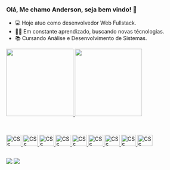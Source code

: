 ### Olá, Me chamo Anderson, seja bem vindo! 👋

- 💻 Hoje atuo como desenvolvedor Web Fullstack.
- 👨‍💻 Em constante aprendizado, buscando novas técnologias.
- 📚 Cursando Análise e Desenvolvimento de Sistemas.

<div>
  <a href="https://github/ailvaanderson13">
  <img height="180em" src="https://github-readme-stats.vercel.app/api?username=ailvaanderson13&show_icons=true&theme=dark&include_all_commitd=true&count_pivate=true"/>
  <img height="180em" src="https://github-readme-stats.vercel.app/api/top-langs/?username=ailvaanderson13&layout=compact&lang_count=16&theme=dark"/>
</div>
  
## 
  
<div style="display: inline_block"><br>
  <img alingn="center" alt="CSS" height="30" width="40" src="https://cdn.jsdelivr.net/gh/devicons/devicon/icons/css3/css3-original.svg" />
  <img alingn="center" alt="CSS" height="30" width="40" src="https://cdn.jsdelivr.net/gh/devicons/devicon/icons/python/python-original.svg" />
  <img alingn="center" alt="CSS" height="30" width="40" src="https://cdn.jsdelivr.net/gh/devicons/devicon/icons/html5/html5-original.svg" />
  <img alingn="center" alt="CSS" height="30" width="40" src="https://cdn.jsdelivr.net/gh/devicons/devicon/icons/javascript/javascript-original.svg" />
  <img alingn="center" alt="CSS" height="30" width="40" src="https://cdn.jsdelivr.net/gh/devicons/devicon/icons/java/java-original.svg" />
  <img alingn="center" alt="CSS" height="30" width="40" src="https://cdn.jsdelivr.net/gh/devicons/devicon/icons/jquery/jquery-original.svg" />
  <img alingn="center" alt="CSS" height="30" width="40" src="https://cdn.jsdelivr.net/gh/devicons/devicon/icons/django/django-original.svg" />
  <img alingn="center" alt="CSS" height="30" width="40" src="https://cdn.jsdelivr.net/gh/devicons/devicon/icons/android/android-original.svg" />  
  <img alingn="center" alt="CSS" height="30" width="40" src="https://cdn.jsdelivr.net/gh/devicons/devicon/icons/heroku/heroku-original-wordmark.svg" />  
</div>

##
  
<a href="https://www.linkedin.com/in/anderson-silva-01b298156/" target="_blank"><img src="https://img.shields.io/badge/LinkedIn-0077B5?style=for-the-badge&logo=linkedin&logoColor=white" target="_blank"></a>
<a href="https://www.instagram.com/anderson_developer/" target="_blank"><img src="https://img.shields.io/badge/Instagram-E4405F?style=for-the-badge&logo=instagram&logoColor=white" target="_blank"></a>

